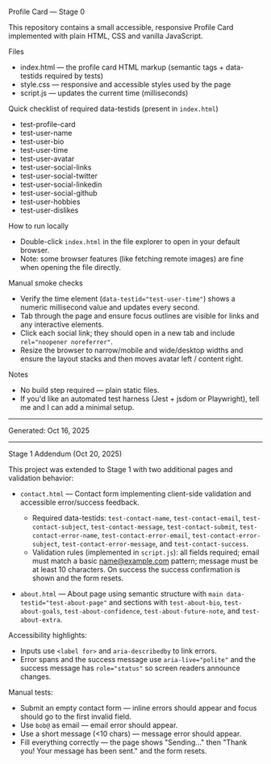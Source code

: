 Profile Card — Stage 0

This repository contains a small accessible, responsive Profile Card implemented with plain HTML, CSS and vanilla JavaScript.

Files
- index.html — the profile card HTML markup (semantic tags + data-testids required by tests)
- style.css — responsive and accessible styles used by the page
- script.js — updates the current time (milliseconds) 

Quick checklist of required data-testids (present in `index.html`)
- test-profile-card
- test-user-name
- test-user-bio
- test-user-time
- test-user-avatar
- test-user-social-links
- test-user-social-twitter
- test-user-social-linkedin
- test-user-social-github
- test-user-hobbies
- test-user-dislikes

How to run locally

- Double-click `index.html` in the file explorer to open in your default browser.
- Note: some browser features (like fetching remote images) are fine when opening the file directly.

Manual smoke checks
- Verify the time element (`data-testid="test-user-time"`) shows a numeric millisecond value and updates every second.
- Tab through the page and ensure focus outlines are visible for links and any interactive elements.
- Click each social link; they should open in a new tab and include `rel="noopener noreferrer"`.
- Resize the browser to narrow/mobile and wide/desktop widths and ensure the layout stacks and then moves avatar left / content right.

Notes
- No build step required — plain static files.
- If you'd like an automated test harness (Jest + jsdom or Playwright), tell me and I can add a minimal setup.

---
Generated: Oct 16, 2025

---
Stage 1 Addendum (Oct 20, 2025)

This project was extended to Stage 1 with two additional pages and validation behavior:

- `contact.html` — Contact form implementing client-side validation and accessible error/success feedback.
	- Required data-testids: `test-contact-name`, `test-contact-email`, `test-contact-subject`, `test-contact-message`, `test-contact-submit`, `test-contact-error-name`, `test-contact-error-email`, `test-contact-error-subject`, `test-contact-error-message`, and `test-contact-success`.
	- Validation rules (implemented in `script.js`): all fields required; email must match a basic name@example.com pattern; message must be at least 10 characters. On success the success confirmation is shown and the form resets.

- `about.html` — About page using semantic structure with `main data-testid="test-about-page"` and sections with `test-about-bio`, `test-about-goals`, `test-about-confidence`, `test-about-future-note`, and `test-about-extra`.

Accessibility highlights:
- Inputs use `<label for>` and `aria-describedby` to link errors.
- Error spans and the success message use `aria-live="polite"` and the success message has `role="status"` so screen readers announce changes.

Manual tests:
- Submit an empty contact form — inline errors should appear and focus should go to the first invalid field.
- Use `bob@` as email — email error should appear.
- Use a short message (<10 chars) — message error should appear.
- Fill everything correctly — the page shows "Sending..." then "Thank you! Your message has been sent." and the form resets.

